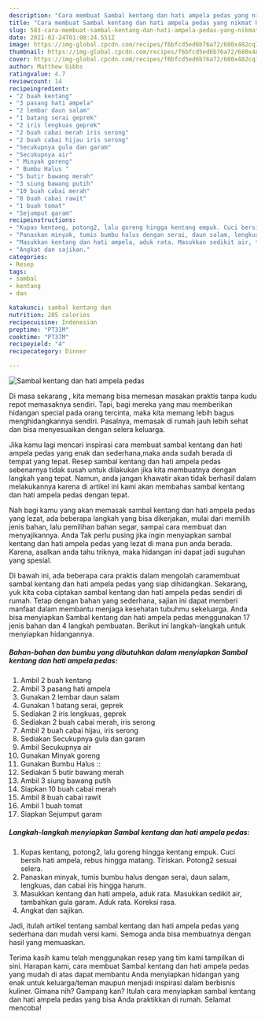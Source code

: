 ```yaml
---
description: "Cara membuat Sambal kentang dan hati ampela pedas yang nikmat Untuk Jualan"
title: "Cara membuat Sambal kentang dan hati ampela pedas yang nikmat Untuk Jualan"
slug: 583-cara-membuat-sambal-kentang-dan-hati-ampela-pedas-yang-nikmat-untuk-jualan
date: 2021-02-24T01:08:24.551Z
image: https://img-global.cpcdn.com/recipes/f6bfcd5ed6b76a72/680x482cq70/sambal-kentang-dan-hati-ampela-pedas-foto-resep-utama.jpg
thumbnail: https://img-global.cpcdn.com/recipes/f6bfcd5ed6b76a72/680x482cq70/sambal-kentang-dan-hati-ampela-pedas-foto-resep-utama.jpg
cover: https://img-global.cpcdn.com/recipes/f6bfcd5ed6b76a72/680x482cq70/sambal-kentang-dan-hati-ampela-pedas-foto-resep-utama.jpg
author: Matthew Gibbs
ratingvalue: 4.7
reviewcount: 14
recipeingredient:
- "2 buah kentang"
- "3 pasang hati ampela"
- "2 lembar daun salam"
- "1 batang serai geprek"
- "2 iris lengkuas geprek"
- "2 buah cabai merah iris serong"
- "2 buah cabai hijau iris serong"
- "Secukupnya gula dan garam"
- "Secukupnya air"
- " Minyak goreng"
- " Bumbu Halus "
- "5 butir bawang merah"
- "3 siung bawang putih"
- "10 buah cabai merah"
- "8 buah cabai rawit"
- "1 buah tomat"
- "Sejumput garam"
recipeinstructions:
- "Kupas kentang, potong2, lalu goreng hingga kentang empuk. Cuci bersih hati ampela, rebus hingga matang. Tiriskan. Potong2 sesuai selera."
- "Panaskan minyak, tumis bumbu halus dengan serai, daun salam, lengkuas, dan cabai iris hingga harum."
- "Masukkan kentang dan hati ampela, aduk rata. Masukkan sedikit air, tambahkan gula garam. Aduk rata. Koreksi rasa."
- "Angkat dan sajikan."
categories:
- Resep
tags:
- sambal
- kentang
- dan

katakunci: sambal kentang dan 
nutrition: 205 calories
recipecuisine: Indonesian
preptime: "PT31M"
cooktime: "PT37M"
recipeyield: "4"
recipecategory: Dinner

---
```



![Sambal kentang dan hati ampela pedas](https://img-global.cpcdn.com/recipes/f6bfcd5ed6b76a72/680x482cq70/sambal-kentang-dan-hati-ampela-pedas-foto-resep-utama.jpg)

Di masa  sekarang , kita memang bisa memesan masakan praktis tanpa kudu repot memasaknya sendiri. Tapi, bagi mereka yang mau memberikan hidangan special pada orang tercinta, maka kita memang lebih bagus menghidangkannya sendiri. Pasalnya, memasak di rumah jauh lebih sehat dan bisa menyesuaikan dengan selera keluarga.

Jika kamu lagi mencari inspirasi cara membuat sambal kentang dan hati ampela pedas yang enak dan sederhana,maka anda sudah berada di tempat yang tepat. Resep sambal kentang dan hati ampela pedas  sebenarnya tidak susah untuk dilakukan jika kita membuatnya dengan langkah yang tepat. Namun, anda jangan khawatir akan tidak berhasil dalam melakukannya 
karena di artikel ini kami akan membahas sambal kentang dan hati ampela pedas dengan tepat.  



Nah bagi kamu yang akan memasak sambal kentang dan hati ampela pedas yang lezat, ada beberapa langkah yang bisa dikerjakan, mulai dari memilih jenis bahan, lalu pemilihan bahan segar, sampai cara membuat dan menyajikannya. Anda Tak perlu pusing jika ingin menyiapkan sambal kentang dan hati ampela pedas yang lezat di mana pun anda berada. Karena, asalkan anda  tahu triknya, maka hidangan ini dapat jadi suguhan yang spesial.

Di bawah ini, ada beberapa cara praktis  dalam mengolah caramembuat sambal kentang dan hati ampela pedas yang siap dihidangkan. Sekarang, yuk kita coba ciptakan sambal kentang dan hati ampela pedas sendiri di rumah. Tetap dengan bahan yang sederhana, sajian ini dapat memberi manfaat dalam membantu menjaga kesehatan tubuhmu sekeluarga. Anda bisa menyiapkan Sambal kentang dan hati ampela pedas menggunakan 17 jenis bahan dan 4 langkah pembuatan. Berikut ini langkah-langkah untuk menyiapkan hidangannya.

<!--inarticleads1-->

##### Bahan-bahan dan bumbu yang dibutuhkan dalam menyiapkan Sambal kentang dan hati ampela pedas:

1. Ambil 2 buah kentang
1. Ambil 3 pasang hati ampela
1. Gunakan 2 lembar daun salam
1. Gunakan 1 batang serai, geprek
1. Sediakan 2 iris lengkuas, geprek
1. Sediakan 2 buah cabai merah, iris serong
1. Ambil 2 buah cabai hijau, iris serong
1. Sediakan Secukupnya gula dan garam
1. Ambil Secukupnya air
1. Gunakan  Minyak goreng
1. Gunakan  Bumbu Halus ::
1. Sediakan 5 butir bawang merah
1. Ambil 3 siung bawang putih
1. Siapkan 10 buah cabai merah
1. Ambil 8 buah cabai rawit
1. Ambil 1 buah tomat
1. Siapkan Sejumput garam




<!--inarticleads2-->

##### Langkah-langkah menyiapkan Sambal kentang dan hati ampela pedas:

1. Kupas kentang, potong2, lalu goreng hingga kentang empuk. Cuci bersih hati ampela, rebus hingga matang. Tiriskan. Potong2 sesuai selera.
1. Panaskan minyak, tumis bumbu halus dengan serai, daun salam, lengkuas, dan cabai iris hingga harum.
1. Masukkan kentang dan hati ampela, aduk rata. Masukkan sedikit air, tambahkan gula garam. Aduk rata. Koreksi rasa.
1. Angkat dan sajikan.




Jadi, itulah artikel tentang  sambal kentang dan hati ampela pedas  yang sederhana dan mudah versi kami. Semoga anda bisa membuatnya dengan hasil yang memuaskan. 

Terima kasih kamu telah menggunakan resep yang tim kami tampilkan di sini. Harapan kami, cara membuat  Sambal kentang dan hati ampela pedas yang mudah di atas dapat membantu Anda menyiapkan hidangan yang enak untuk keluarga/teman maupun menjadi inspirasi dalam berbisnis kuliner. Gimana nih? Gampang kan? Itulah cara menyiapkan sambal kentang dan hati ampela pedas yang bisa Anda praktikkan di rumah. Selamat mencoba!


